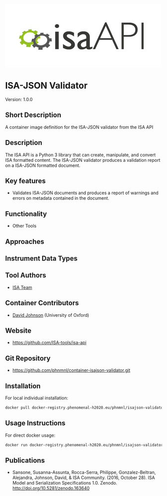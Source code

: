 ![Logo](isa-api_logo.png)

# ISA-JSON Validator
Version: 1.0.0

## Short Description

A container image definition for the ISA-JSON validator from the ISA API

## Description

The ISA API is a Python 3 library that can create, manipulate, and convert ISA formatted content. The ISA-JSON
validator produces a validation report on a ISA-JSON formatted document.

## Key features

- Validates ISA-JSON documents and produces a report of warnings and errors on metadata contained in the document.

## Functionality

- Other Tools

## Approaches
  
## Instrument Data Types

## Tool Authors

- [ISA Team](http://isa-tools.org)

## Container Contributors

- [David Johnson](https://github.com/djcomlab) (University of Oxford)

## Website

- https://github.com/ISA-tools/isa-api


## Git Repository

- https://github.com/phnmnl/container-isajson-validator.git

## Installation 

For local individual installation:

```bash
docker pull docker-registry.phenomenal-h2020.eu/phnmnl/isajson-validator
```

## Usage Instructions

For direct docker usage:

```bash
docker run docker-registry.phenomenal-h2020.eu/phnmnl/isajson-validator ...
```

## Publications

- Sansone, Susanna-Assunta, Rocca-Serra, Philippe, Gonzalez-Beltran, Alejandra, Johnson, David, & ISA Community. (2016, October 28). ISA Model and Serialization Specifications 1.0. Zenodo. http://doi.org/10.5281/zenodo.163640
